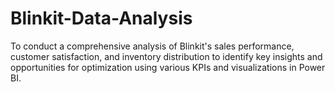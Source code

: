 # Blinkit-Data-Analysis
To conduct a comprehensive analysis of Blinkit's sales performance, customer satisfaction, and inventory distribution to identify key insights and opportunities for optimization using various KPIs and visualizations in Power BI.
